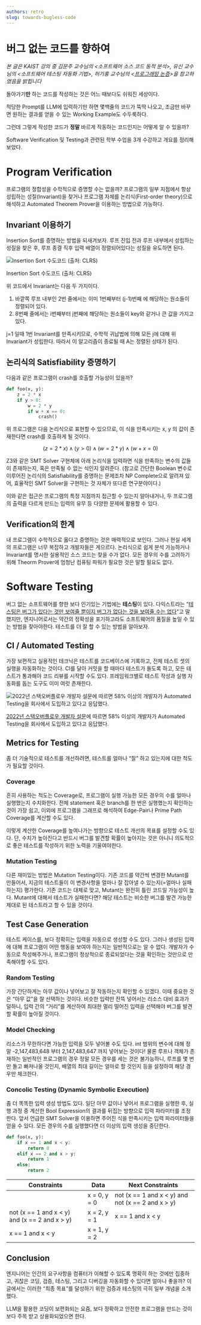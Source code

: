```yaml
---
authors: retro
slug: towards-bugless-code
---
```


# 버그 없는 코드를 향하여

*본 글은 KAIST 강의 중 김문주 교수님의 <소프트웨어 소스 코드 동적 분석>, 유신 교수님의 <소프트웨어 테스팅 자동화 기법>, 허기홍 교수님의 <[프로그래밍 논증](https://github.com/prosyslab-classroom/cs492-program-reasoning/tree/main/slides)>을 참고하였음을 밝힙니다*

돌아가기**만** 하는 코드를 작성하는 것은 어느 때보다도 쉬워진 세상이다. 

적당한 Prompt를 LLM에 입력하기만 하면 몇백줄의 코드가 뚝딱 나오고, 조금만 바꾸면 원하는 결과를 얻을 수 있는 Working Example도 수두룩하다.

그런데 그렇게 작성한 코드가 **정말** 바르게 작동하는 코드인지는 어떻게 알 수 있을까?

Software Verification 및 Testing과 관련된 학부 수업을 3개 수강하고 개요를 정리해보았다.

# Program Verification

 프로그램의 정합성을 수학적으로 증명할 수는 없을까? 프로그램의 일부 지점에서 항상 성립하는 성질(Invariant)을 찾거나 프로그램 자체를 논리식(First-order theory)으로 해석하고 Automated Theorem Prover을 이용하는 방법으로 가능하다.

## Invariant 이용하기

 Insertion Sort를 증명하는 방법을 되새겨보자. 루프 진입 전과 루프 내부에서 성립하는 성질을 찾은 후, 루프 종결 직후 입력 배열이 정렬되어있다는 성질을 유도하면 된다.

![Insertion Sort 수도코드 (출처: CLRS)](insertion.png)

Insertion Sort 수도코드 (출처: CLRS)

 위 코드에서 Invariant는 다음 두 가지이다.

1. 바깥쪽 루프 내부인 2번 줄에서는 이미 1번째부터 (j-1)번째 에 해당하는 원소들이 정렬되어 있다.
2. 8번째 줄에서는 i번째부터 j번째에 해당하는 원소들이 key와 같거나 큰 값을 가지고 있다. 

j=1 일때 1번 Invariant를 만족시키므로, 수학적 귀납법에 의해 모든 j에 대해 위 Invariant가 성립한다. 따라서 이 알고리즘이 종료될 때 A는 정렬된 상태가 된다.

## 논리식의 Satisfiability 증명하기

 다음과 같은 프로그램이 crash를 호출할 가능성이 있을까?

```python
def foo(x, y):
	z = 2 * x
	if y > 0:
		w = 2 * y
		if w + x == 0:
			crash()
```

 위 프로그램은 다음 논리식으로 표현할 수 있으므로, 이 식을 만족시키는 x, y 의 값이 존재한다면 crash를 호출하게 될 것이다.

$$
(z = 2*x) \land (y > 0) \land (w=2*y) \land (w+x=0)
$$

 Z3와 같은 SMT Solver 구현체에 아래 논리식을 입력하면 식을 만족하는 변수의 값들이 존재하는지, 혹은 만족될 수 없는 식인지 알려준다. (참고로 간단한 Boolean 변수로 이루어진 논리식의 Satisfiability를 증명하는 문제조차 NP Complete으로 알려져 있어, 효율적인 SMT Solver을 구현하는 것 자체가 또다른 연구분야이다.)

 이와 같은 접근은 프로그램의 특정 지점까지 접근할 수 있는지 알아내거나, 두 프로그램의 출력을 다르게 만드는 입력의 유무 등 다양한 문제에 활용할 수 있다.

## Verification의 한계

 내 프로그램이 수학적으로 옳다고 증명하는 것은 매력적으로 보인다. 그러나 현실 세계의 프로그램은 너무 복잡하고 개발자들은 게으르다. 논리식으로 쉽게 분석 가능하거나 Invariant를 명시한 실용적인 소스 코드는 찾을 수가 없다. 모든 경우의 수를 고려하기 위해 Theorm Prover에 엄청난 컴퓨팅 파워가 필요한 것은 말할 필요도 없다.

# Software Testing

 버그 없는 소프트웨어를 향한 보다 인기있는 기법에는 **테스팅**이 있다. 다익스트라는 “[테스팅은 버그가 있다는 것만 보여줄 뿐이지 버그가 없다는 것을 보여줄 수는 없다](https://www.goodreads.com/quotes/506689-program-testing-can-be-used-to-show-the-presence-of)”고 말했지만, 엔지니어로서는 약간의 정확성을 포기하고라도 소프트웨어의 품질을 높일 수 있는 방법을 찾아야한다. 테스트를 더 잘 할 수 있는 방법을 알아보자.

## CI / Automated Testing

 가장 보편적고 실용적인 테크닉은 테스트를 코드베이스에 기록하고, 전체 테스트 셋의 실행을 자동화하는 것이다. CI를 달아 커밋을 할 때마다 테스트가 돌도록 하고, 모든 테스트가 통과해야 코드 리뷰를 시작할 수도 있다. 프레임워크별로 테스트 작성과 실행 자동화를 돕는 도구도 이미 여럿 존재한다.

![ [2022년 스택오버플로우 개발자 설문](https://survey.stackoverflow.co/2022/#professional-developers-developer-experience)에 따르면 58% 이상의 개발자가 Automated Testing을 회사에서 도입하고 있다고 응답했다.](survey.png)

 [2022년 스택오버플로우 개발자 설문](https://survey.stackoverflow.co/2022/#professional-developers-developer-experience)에 따르면 58% 이상의 개발자가 Automated Testing을 회사에서 도입하고 있다고 응답했다.

## Metrics for Testing

좀 더 기술적으로 테스트를 개선하려면, 테스트를 얼마나 “잘” 하고 있는지에 대한 척도가 필요할 것이다. 

### Coverage

 흔히 사용하는 척도는 Coverage로, 프로그램이 실행 가능한 모든 경우의 수를 얼마나 실행했는지 수치화한다. 전체 statement 혹은 branch를 한 번은 실행했는지 확인하는 것이 가장 쉽고, 이외에 프로그램을 그래프로 해석하여 Edge-Pair나 Prime Path Coverage를 계산할 수도 있다.

 이렇게 계산한 Coverage를 높여나가는 방향으로 테스트 개선의 목표를 설정할 수도 있다. 단, 수치가 높아진다고 반드시 버그를 발견할 확률이 높아지는 것은 아니니 의도적으로 좋은 테스트를 작성하기 위한 노력을 기울여야한다.

### Mutation Testing

 다른 재미있는 방법은 Mutation Testing이다. 기존 코드를 약간씩 변경한 Mutant를 만들어서, 지금의 테스트들이 이 변경사항을 얼마나 잘 잡아낼 수 있는지(=얼마나 실패하는지) 평가한다. 기존 코드는 대체로 맞고, Mutant는 완전히 틀린 코드일 가능성이 높다. Mutant에 대해서 테스트가 실패한다면? 해당 테스트는 비슷한 버그를 발견 가능한 제대로 된 테스트라고 할 수 있을 것이다. 

## Test Case Generation

테스트 케이스를, 보다 정확히는 입력을 자동으로 생성할 수도 있다. 그러나 생성된 입력에 대해 프로그램이 어떤 행동을 보여야 하는지는 일반적으로는 알 수 없다. 개발자가 수동으로 작성해주거나, 프로그램이 정상적으로 종료되었다는 것을 확인하는 것만으로 만족해야할 수도 있다.

### **Random Testing**

가장 간단하게는 아무 값이나 넣어보고 잘 작동하는지 확인할 수 있겠다. 이때 중요한 것은 “아무 값”을 잘 선택하는 것이다. 비슷한 입력만 잔뜩 넣어서는 리소스 대비 효과가 덜하니, 입력 간의 “거리”를 계산하여 최대한 멀리 떨어진 입력을 선택해야 버그를 발견할 확률이 높아질 것이다.

### **Model Checking**

 리소스가 무한하다면 가능한 입력을 모두 넣어볼 수도 있다. int 범위의 변수에 대해 정말 -2,147,483,648 부터 2,147,483,647 까지 넣어보는 것이다! 물론 루프나 객체가 존재하는 일반적인 프로그램의 경우 정말 모든 경우를 세는 것은 불가능하니, 루프를 몇 번만 돌고 빠져나올 것인지, 배열의 최대 길이는 얼마로 할 것인지 등을 설정하여 해당 경우만 체크한다.

### Concolic Testing (Dynamic Symbolic Execution)

 좀 더 똑똑한 입력 생성 방법도 있다. 일단 아무 값이나 넣어서 프로그램을 실행한 후, 실행 과정 중 계산한 Bool Expression의 결과를 뒤집는 방향으로 입력 파라미터를 조정한다. 앞서 언급한 SMT Solver을 이용하면 주어진 식을 만족시키는 입력 파라미터들을 얻을 수 있다. 모든 경우의 수를 실행했다면 더 이상의 입력 생성을 중단한다.

```python
def foo(x, y):
	if x == 1 and x < y:
		return 0
	elif x == 2 and x > y:
		return 1
	else:
		return 2
```

| Constraints | Data | Next Constraints |
| --- | --- | --- |
|  | x = 0, y = 0 | not (x == 1 and x < y) and not (x == 2 and x > y) |
| not (x == 1 and x < y) and (x == 2 and x > y) | x = 2, y = 1 | x == 1 and x < y |
| x == 1 and x < y | x = 1, y = 2 |  |

## Conclusion

 엔지니어는 인간의 요구사항을 컴퓨터가 이해할 수 있도록 명확히 하는 것에만 집중하고, 귀찮은 코딩, 검증, 테스팅, 그리고 디버깅을 자동화할 수 있다면 얼마나 좋을까? 이 글에서는 이러한 “최종 목표”를 달성하기 위한 검증과 테스팅의 극히 일부 개념을 소개했다.

 LLM을 활용한 코딩이 보편화되는 요즘, 보다 정확하고 안전한 프로그램을 만드는 것이 보다 주목 받고 상용화되었으면 한다.